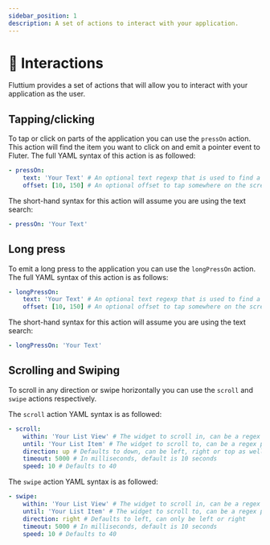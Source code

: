 ```yaml
---
sidebar_position: 1
description: A set of actions to interact with your application.
---
```


# 🤝 Interactions

Fluttium provides a set of actions that will allow you to interact with your application as the user.

## Tapping/clicking

To tap or click on parts of the application you can use the `pressOn` action. This action will find
the item you want to click on and emit a pointer event to Fluter. The full YAML syntax of this
action is as followed:

```yaml
- pressOn:
    text: 'Your Text' # An optional text regexp that is used to find a widget by semantic labels and visible text
    offset: [10, 150] # An optional offset to tap somewhere on the screen.
```

The short-hand syntax for this action will assume you are using the text search:

```yaml
- pressOn: 'Your Text'
```

## Long press

To emit a long press to the application you can use the `longPressOn` action. The full YAML syntax
of this action is as follows:

```yaml
- longPressOn:
    text: 'Your Text' # An optional text regexp that is used to find a widget by semantic labels and visible text
    offset: [10, 150] # An optional offset to tap somewhere on the screen.
```

The short-hand syntax for this action will assume you are using the text search:

```yaml
- longPressOn: 'Your Text'
```

## Scrolling and Swiping

To scroll in any direction or swipe horizontally you can use the `scroll` and `swipe` actions
respectively.

The `scroll` action YAML syntax is as followed:

```yaml
- scroll:
    within: 'Your List View' # The widget to scroll in, can be a regex pattern
    until: 'Your List Item' # The widget to scroll to, can be a regex pattern
    direction: up # Defaults to down, can be left, right or top as well
    timeout: 5000 # In milliseconds, default is 10 seconds
    speed: 10 # Defaults to 40
```

The `swipe` action YAML syntax is as followed:

```yaml
- swipe:
    within: 'Your List View' # The widget to scroll in, can be a regex pattern
    until: 'Your List Item' # The widget to scroll to, can be a regex pattern
    direction: right # Defaults to left, can only be left or right
    timeout: 5000 # In milliseconds, default is 10 seconds
    speed: 10 # Defaults to 40
```
